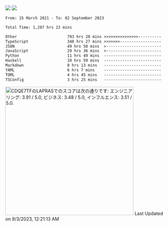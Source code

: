 <div>
  <img src="https://github-readme-stats.vercel.app/api?username=naporin0624&count_private=true&show_icons=true" />
  <img src="https://github-readme-stats.vercel.app/api/top-langs/?username=naporin0624&layout=compact&hide=css" />
  <!--START_SECTION:waka-->

```txt
From: 15 March 2021 - To: 02 September 2023

Total Time: 1,287 hrs 22 mins

Other                      793 hrs 20 mins >>>>>>>>>>>>>>>----------   61.63 %
TypeScript                 348 hrs 27 mins >>>>>>>------------------   27.07 %
JSON                       49 hrs 58 mins  >------------------------   03.88 %
JavaScript                 29 hrs 36 mins  >------------------------   02.30 %
Python                     11 hrs 49 mins  -------------------------   00.92 %
Haskell                    10 hrs 59 mins  -------------------------   00.85 %
Markdown                   8 hrs 13 mins   -------------------------   00.64 %
YAML                       6 hrs 7 mins    -------------------------   00.48 %
TOML                       4 hrs 45 mins   -------------------------   00.37 %
TSConfig                   3 hrs 25 mins   -------------------------   00.27 %
```

<!--END_SECTION:waka-->
  
  <!--START_SECTION:lapras-card-->
<p ><a href="https://lapras.com/public/CDQE7TF" target="_blank" rel="noopener noreferrer"><img alt="CDQE7TFのLAPRASでのスコアは次の通りです: エンジニアリング: 3.91 / 5.0, ビジネス: 3.48 / 5.0, インフルエンス: 3.51 / 5.0." src="https://lapras-card-generator.vercel.app/api/svg?e=3.91&b=3.48&i=3.51&b1=%23232323&b2=%236d6d6d&i1=%23212121&i2=%23818181&l=ja" width="400" ></a>  
Last Updated on 9/3/2023, 12:21:13 AM</p>
<!--END_SECTION:lapras-card-->
</div>
